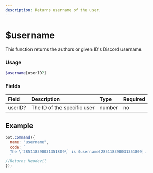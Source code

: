 ```yaml
---
description: Returns username of the user.
---
```


# $username

This function returns the authors or given ID's Discord username.

### Usage

```php
$username[userID?]
```

### Fields

| Field | Description | Type | Required |
| :--- | :--- | :--- | :--- |
| userID? | The ID of the specific user | number | no |

## Example

```javascript
bot.command({
  name: "username",
  code: `
  The \`285118390031351809\` is $username[285118390031351809].
  `
//Returns Neodevil
});
```
